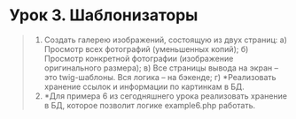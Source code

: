 # Урок 3. Шаблонизаторы
> 1. Создать галерею изображений, состоящую из двух страниц:
> а) Просмотр всех фотографий (уменьшенных копий);
> б) Просмотр конкретной фотографии (изображение оригинального размера);
> в) Все страницы вывода на экран – это twig-шаблоны. Вся логика – на бэкенде;
> г) *Реализовать хранение ссылок и информации по картинкам в БД.
>2. *Для примера 6 из сегодняшнего урока реализовать хранение в БД, которое позволит логике example6.php работать.
